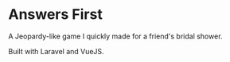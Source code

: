 # Answers First

A Jeopardy-like game I quickly made for a friend's bridal shower.

Built with Laravel and VueJS.
